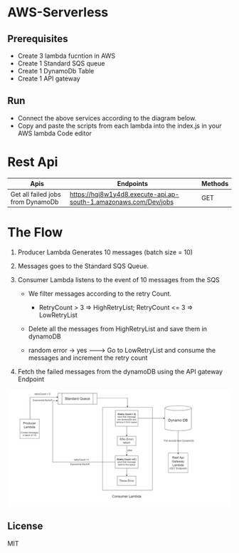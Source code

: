 # AWS-Serverless

## Prerequisites
 - Create 3 lambda fucntion in AWS
 - Create 1 Standard SQS queue
 - Create 1 DynamoDb Table
 - Create 1 API gateway

## Run
 - Connect the above services according to the diagram below.
 - Copy and paste the scripts from each lambda into the index.js in your AWS lambda Code editor


# Rest Api


| Apis | Endpoints | Methods
| ------ | ------ | ------ |
| Get all failed jobs from DynamoDb | https://hqi8w1y4d8.execute-api.ap-south-1.amazonaws.com/Dev/jobs |GET|


# The Flow

1. Producer Lambda Generates 10 messages (batch size = 10) 

2. Messages goes to the Standard SQS Queue.

3.  Consumer Lambda listens to the event of 10 messages from the SQS
    - We filter messages according to the retry Count.
        - RetryCount > 3 => HighRetryList; RetryCount <= 3 => LowRetryList
    
    -  Delete all the messages from HighRetryList and save them in dynamoDB
    
    - random error -> yes ---> Go to LowRetryList and consume the messages and increment the retry count 

3. Fetch the failed messages from the dynamoDB using the API gateway Endpoint





![alt text](https://github.com/himanshusr/AWS-Serverless/blob/master/Event_Driven_Arch.png?raw=true)

## License

MIT
